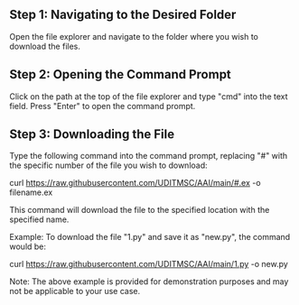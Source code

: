 ## Step 1: Navigating to the Desired Folder

Open the file explorer and navigate to the folder where you wish to download the files.

## Step 2: Opening the Command Prompt

Click on the path at the top of the file explorer and type "cmd" into the text field. Press "Enter" to open the command prompt.

## Step 3: Downloading the File

Type the following command into the command prompt, replacing "#" with the specific number of the file you wish to download:

curl https://raw.githubusercontent.com/UDITMSC/AAI/main/#.ex -o filename.ex

This command will download the file to the specified location with the specified name.

Example: To download the file "1.py" and save it as "new.py", the command would be:

curl https://raw.githubusercontent.com/UDITMSC/AAI/main/1.py -o new.py

Note: The above example is provided for demonstration purposes and may not be applicable to your use case.
